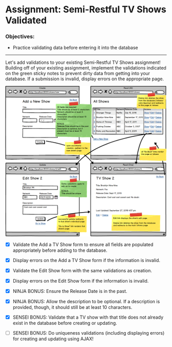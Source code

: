 # Assignment: Semi-Restful TV Shows Validated

### Objectives:

- Practice validating data before entering it into the database
<hr>
Let's add validations to your existing Semi-Restful TV Shows assignment! Building off of your existing assignment, implement the validations indicated on the green sticky notes to prevent dirty data from getting into your database. If a submission is invalid, display errors on the appropriate page.

![](crud_tvshows_django_valid.png)

- [x] Validate the Add a TV Show form to ensure all fields are populated appropriately before adding to the database.

- [x] Display errors on the Add a TV Show form if the information is invalid.

- [x] Validate the Edit Show form with the same validations as creation.

- [x] Display errors on the Edit Show form if the information is invalid.

- [x] NINJA BONUS: Ensure the Release Date is in the past.

- [x] NINJA BONUS: Allow the description to be optional. If a description is provided, though, it should still be at least 10 characters.

- [x] SENSEI BONUS: Validate that a TV show with that title does not already exist in the database before creating or updating.

- [ ] SENSEI BONUS: Do uniqueness validations (including displaying errors) for creating and updating using AJAX!
